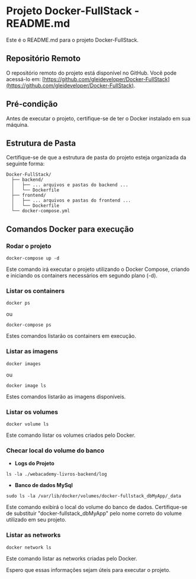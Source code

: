 # Projeto Docker-FullStack - README.md

Este é o README.md para o projeto Docker-FullStack.

## Repositório Remoto

O repositório remoto do projeto está disponível no GitHub.
Você pode acessá-lo em: [https://github.com/gleideveloper/Docker-FullStack](https://github.com/gleideveloper/Docker-FullStack).

## Pré-condição

Antes de executar o projeto, certifique-se de ter o Docker instalado em sua máquina.

## Estrutura de Pasta

Certifique-se de que a estrutura de pasta do projeto esteja organizada da seguinte forma:

```
Docker-FullStack/
  ├── backend/
  │   ├── ... arquivos e pastas do backend ...
  │   └── Dockerfile
  ├── frontend/
  │   ├── ... arquivos e pastas do frontend ...
  │   └── Dockerfile
  └── docker-compose.yml
```

## Comandos Docker para execução

### Rodar o projeto

```
docker-compose up -d
```

Este comando irá executar o projeto utilizando o Docker Compose, criando e iniciando os containers necessários em segundo plano (-d).

### Listar os containers

```
docker ps
```

ou

```
docker-compose ps
```

Estes comandos listarão os containers em execução.

### Listar as imagens

```
docker images
```

ou

```
docker image ls
```

Estes comandos listarão as imagens disponíveis.

### Listar os volumes

```
docker volume ls
```

Este comando listar os volumes criados pelo Docker.

### Checar local do volume do banco

- **Logs do Projeto**

```
ls -la ./webacademy-livros-backend/log
```

- **Banco de dados MySql**

```
sudo ls -la /var/lib/docker/volumes/docker-fullstack_dbMyApp/_data
```

Este comando exibirá o local do volume do banco de dados. Certifique-se de substituir "docker-fullstack_dbMyApp" pelo nome correto do volume utilizado em seu projeto.

### Listar as networks

```
docker network ls
```

Este comando listar as networks criadas pelo Docker.

Espero que essas informações sejam úteis para executar o projeto.
